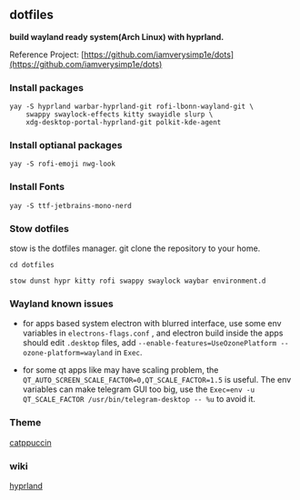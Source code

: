 ## dotfiles

**build wayland ready system(Arch Linux) with hyprland.**

Reference Project:
[https://github.com/iamverysimp1e/dots](https://github.com/iamverysimp1e/dots)

### Install packages

```
yay -S hyprland warbar-hyprland-git rofi-lbonn-wayland-git \
    swappy swaylock-effects kitty swayidle slurp \
    xdg-desktop-portal-hyprland-git polkit-kde-agent
```

### Install optianal packages

```
yay -S rofi-emoji nwg-look
```

### Install Fonts

```
yay -S ttf-jetbrains-mono-nerd
```

### Stow dotfiles

stow is the dotfiles manager.
git clone the repository to your home.

```
cd dotfiles

stow dunst hypr kitty rofi swappy swaylock waybar environment.d
```

### Wayland known issues

- for apps based system electron with blurred interface, use some env variables in `electrons-flags.conf` , and electron build inside the apps should edit `.desktop` files,
  add `--enable-features=UseOzonePlatform --ozone-platform=wayland` in `Exec`.

- for some qt apps like may have scaling problem, the `QT_AUTO_SCREEN_SCALE_FACTOR=0,QT_SCALE_FACTOR=1.5` is useful. The env variables can make telegram GUI too big, use the `Exec=env -u QT_SCALE_FACTOR /usr/bin/telegram-desktop -- %u` to avoid it.

### Theme

[catppuccin](https://github.com/catppuccin/catppuccin)

### wiki

[hyprland](https://wiki.hyprland.org/)
